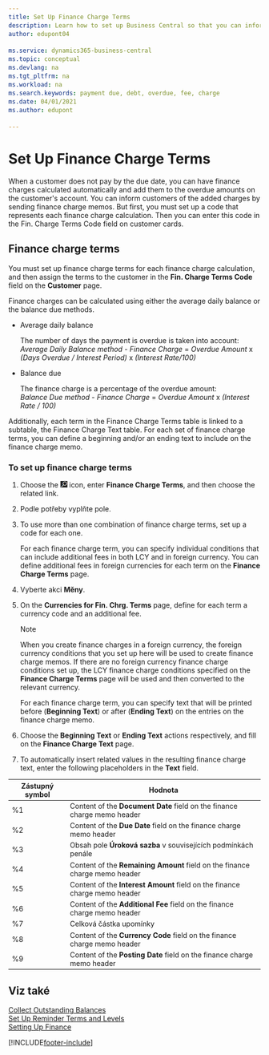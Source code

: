 ```yaml
---
title: Set Up Finance Charge Terms
description: Learn how to set up Business Central so that you can inform customers of added charges by sending finance charge memos.
author: edupont04

ms.service: dynamics365-business-central
ms.topic: conceptual
ms.devlang: na
ms.tgt_pltfrm: na
ms.workload: na
ms.search.keywords: payment due, debt, overdue, fee, charge
ms.date: 04/01/2021
ms.author: edupont

---
```

# Set Up Finance Charge Terms

When a customer does not pay by the due date, you can have finance charges calculated automatically and add them to the overdue amounts on the customer's account. You can inform customers of the added charges by sending finance charge memos. But first, you must set up a code that represents each finance charge calculation. Then you can enter this code in the Fin. Charge Terms Code field on customer cards.

## Finance charge terms

You must set up finance charge terms for each finance charge calculation, and then assign the terms to the customer in the **Fin. Charge Terms Code** field on the **Customer** page.

Finance charges can be calculated using either the average daily balance or the balance due methods.

* Average daily balance

   The number of days the payment is overdue is taken into account:  
   *Average Daily Balance method* - *Finance Charge* = *Overdue Amount* x *(Days Overdue / Interest Period)* x *(Interest Rate/100)*

* Balance due

   The finance charge is a percentage of the overdue amount:  
   *Balance Due method* - *Finance Charge* = *Overdue Amount* x *(Interest Rate / 100)*

Additionally, each term in the Finance Charge Terms table is linked to a subtable, the Finance Charge Text table. For each set of finance charge terms, you can define a beginning and/or an ending text to include on the finance charge memo.

### To set up finance charge terms

1. Choose the ![Lightbulb that opens the Tell Me feature](media/ui-search/search_small.png "Tell me what you want to do") icon, enter **Finance Charge Terms**, and then choose the related link.
2. Podle potřeby vyplňte pole.
3. To use more than one combination of finance charge terms, set up a code for each one.

   For each finance charge term, you can specify individual conditions that can include additional fees in both LCY and in foreign currency. You can define additional fees in foreign currencies for each term on the **Finance Charge Terms** page.
4. Vyberte akci **Měny**.
5. On the **Currencies for Fin. Chrg. Terms** page, define for each term a currency code and an additional fee.

   > [!NOTE]  
   > When you create finance charges in a foreign currency, the foreign currency conditions that you set up here will be used to create finance charge memos. If there are no foreign currency finance charge conditions set up, the LCY finance charge conditions specified on the **Finance Charge Terms** page will be used and then converted to the relevant currency.

   For each finance charge term, you can specify text that will be printed before (**Beginning Text**) or after (**Ending Text**) on the entries on the finance charge memo.
6. Choose the **Beginning Text** or **Ending Text** actions respectively, and fill on the **Finance Charge Text** page.
7. To automatically insert related values in the resulting finance charge text, enter the following placeholders in the **Text** field.

| Zástupný symbol | Hodnota |
|-----------------|-----------|  
| %1 | Content of the **Document Date** field on the finance charge memo header |
| %2 | Content of the **Due Date** field on the finance charge memo header |
| %3 | Obsah pole **Úroková sazba** v souvisejících podmínkách penále |
| %4 | Content of the **Remaining Amount** field on the finance charge memo header |
| %5 | Content of the **Interest Amount** field on the finance charge memo header |
| %6 | Content of the **Additional Fee** field on the finance charge memo header |
| %7 | Celková částka upomínky |
| %8 | Content of the **Currency Code** field on the finance charge memo header |
| %9 | Content of the **Posting Date** field on the finance charge memo header |

## Viz také

[Collect Outstanding Balances](receivables-collect-outstanding-balances.md)  
[Set Up Reminder Terms and Levels](finance-setup-reminders.md)  
[Setting Up Finance](finance-setup-finance.md)


[!INCLUDE[footer-include](includes/footer-banner.md)]